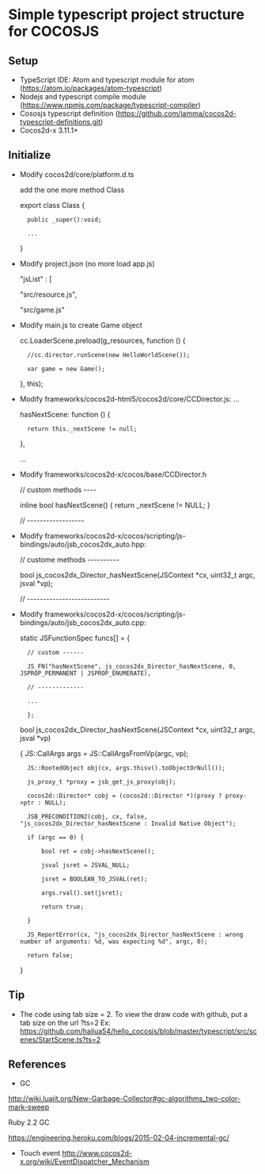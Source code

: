 # Simple typescript project structure for COCOSJS

## Setup

- TypeScript IDE: Atom and typescript module for atom (https://atom.io/packages/atom-typescript)
- Nodejs and typescript compile module (https://www.npmjs.com/package/typescript-compiler)
- Cososjs typescript definition (https://github.com/jamma/cocos2d-typescript-definitions.git)
- Cocos2d-x 3.11.1+

## Initialize

- Modify cocos2d/core/platform.d.ts

	add the one more method Class
	
	export class Class {
	
		public _super():void;
		
		...
		
	}
	
- Modify project.json (no more load app.js)

	"jsList" : [
	
	"src/resource.js",
	
	"src/game.js"
	
- Modify main.js to create Game object

	cc.LoaderScene.preload(g_resources, function () {
	
		//cc.director.runScene(new HelloWorldScene()); 
		
		var game = new Game();
		
	}, this);
	
- Modify frameworks/cocos2d-html5/cocos2d/core/CCDirector.js:
	...
	
    hasNextScene: function () {
	
        return this._nextScene != null;
		
    },
	
	...
	
- Modify frameworks/cocos2d-x/cocos/base/CCDirector.h

	// custom methods ----
	
	inline bool hasNextScene() { return _nextScene != NULL; }
	
	// ------------------
	
- Modify frameworks/cocos2d-x/cocos/scripting/js-bindings/auto/jsb_cocos2dx_auto.hpp:

	// custome methods ----------

	bool js_cocos2dx_Director_hasNextScene(JSContext *cx, uint32_t argc, jsval *vp);

	// --------------------------

- Modify frameworks/cocos2d-x/cocos/scripting/js-bindings/auto/jsb_cocos2dx_auto.cpp:

    static JSFunctionSpec funcs[] = {
	
		// custom ------
		
		JS_FN("hasNextScene", js_cocos2dx_Director_hasNextScene, 0, JSPROP_PERMANENT | JSPROP_ENUMERATE),
		
		// -------------
		
		...
		
		};
		
	bool js_cocos2dx_Director_hasNextScene(JSContext *cx, uint32_t argc, jsval *vp)
	
	{
		JS::CallArgs args = JS::CallArgsFromVp(argc, vp);
		
		JS::RootedObject obj(cx, args.thisv().toObjectOrNull());
		
		js_proxy_t *proxy = jsb_get_js_proxy(obj);
		
		cocos2d::Director* cobj = (cocos2d::Director *)(proxy ? proxy->ptr : NULL);
		
		JSB_PRECONDITION2(cobj, cx, false, "js_cocos2dx_Director_hasNextScene : Invalid Native Object");
		
		if (argc == 0) {
		
			bool ret = cobj->hasNextScene();
			
			jsval jsret = JSVAL_NULL;
			
			jsret = BOOLEAN_TO_JSVAL(ret);
			
			args.rval().set(jsret);
			
			return true;
			
		}

		JS_ReportError(cx, "js_cocos2dx_Director_hasNextScene : wrong number of arguments: %d, was expecting %d", argc, 0);
		
		return false;
		
	}

## Tip

- The code using tab size = 2. To view the draw code with github, put a tab size on the url ?ts=2
Ex: https://github.com/hailua54/hello_cocosjs/blob/master/typescript/src/scenes/StartScene.ts?ts=2

## References

- GC

http://wiki.luajit.org/New-Garbage-Collector#gc-algorithms_two-color-mark-sweep

Ruby 2.2 GC

https://engineering.heroku.com/blogs/2015-02-04-incremental-gc/

- Touch event
http://www.cocos2d-x.org/wiki/EventDispatcher_Mechanism
		